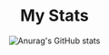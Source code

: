 <h1 align="center">My Stats</h1>

<div align="center">

![Anurag's GitHub stats](https://github-readme-stats.vercel.app/api?username=Xiugapurin&show_icons=true&theme=dracula)

</div>
